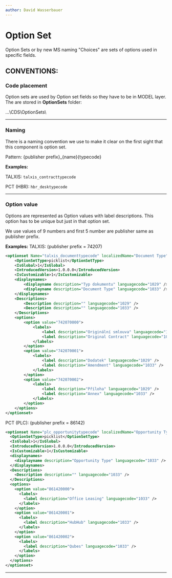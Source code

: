 ```yaml
---
author: David Wasserbauer
---
```


# Option Set
Option Sets or by new MS naming "Choices" are sets of options used in specific fields.

## CONVENTIONS:

### **Code placement**
Option sets are used by Option set fields so they have to be in MODEL layer. The are stored in **OptionSets** folder:

…\CDS\OptionSets\
___

### **Naming**
There is a naming convention we use to make it clear on the first sight that this component is option set. 

Pattern: {publisher prefix}_{name}{typecode}

**Examples:**

TALXIS: `talxis_contracttypecode`

PCT (HBR): `hbr_desktypecode`
___

### **Option value**
Options are represented as Option values with label descriptions. This option has to be unique but just in that option set.

We use values of 9 numbers and first 5 number are publisher same as publisher prefix. 

**Examples:**
TALXIS: (publisher prefix = 74207)
```xml
<optionset Name="talxis_documenttypecode" localizedName="Document Type" xmlns:xsi="http://www.w3.org/2001/XMLSchema-instance">
	<OptionSetType>picklist</OptionSetType>
	<IsGlobal>1</IsGlobal>
	<IntroducedVersion>1.0.0.0</IntroducedVersion>
	<IsCustomizable>1</IsCustomizable>
	<displaynames>
		<displayname description="Typ dokumentu" languagecode="1029" />
		<displayname description="Document Type" languagecode="1033" />
	</displaynames>
	<Descriptions>
		<Description description="" languagecode="1029" />
		<Description description="" languagecode="1033" />
	</Descriptions>
	<options>
		<option value="742070000">
			<labels>
				<label description="Originální smlouva" languagecode="1029" />
				<label description="Original Contract" languagecode="1033" />
			</labels>
		</option>
		<option value="742070001">
			<labels>
				<label description="Dodatek" languagecode="1029" />
				<label description="Amendment" languagecode="1033" />
			</labels>
		</option>
		<option value="742070002">
			<labels>
				<label description="Příloha" languagecode="1029" />
				<label description="Annex" languagecode="1033" />
			</labels>
		</option>
	</options>
</optionset>
```

PCT (PLC): (publisher prefix = 86142)
```xml
<optionset Name="plc_opportunitytypecode" localizedName="Opportunity Type" xmlns:xsi="http://www.w3.org/2001/XMLSchema-instance">
  <OptionSetType>picklist</OptionSetType>
  <IsGlobal>1</IsGlobal>
  <IntroducedVersion>1.0.0.0</IntroducedVersion>
  <IsCustomizable>1</IsCustomizable>
  <displaynames>
    <displayname description="Opportunity Type" languagecode="1033" />
  </displaynames>
  <Descriptions>
    <Description description="" languagecode="1033" />
  </Descriptions>
  <options>
    <option value="861420000">
      <labels>
        <label description="Office Leasing" languagecode="1033" />
      </labels>
    </option>
    <option value="861420001">
      <labels>
        <label description="HubHub" languagecode="1033" />
      </labels>
    </option>
    <option value="861420002">
      <labels>
        <label description="Qubes" languagecode="1033" />
      </labels>
    </option>
  </options>
</optionset>
```

___

